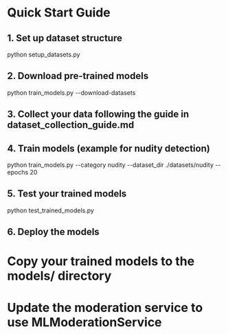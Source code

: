 
# Quick Start Guide

## 1. Set up dataset structure
python setup_datasets.py

## 2. Download pre-trained models
python train_models.py --download-datasets

## 3. Collect your data following the guide in dataset_collection_guide.md

## 4. Train models (example for nudity detection)
python train_models.py --category nudity --dataset_dir ./datasets/nudity --epochs 20

## 5. Test your trained models
python test_trained_models.py

## 6. Deploy the models
# Copy your trained models to the models/ directory
# Update the moderation service to use MLModerationService
